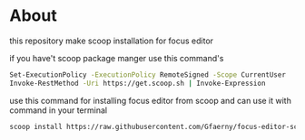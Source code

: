 # About
this repository make scoop installation for focus editor

if you have't scoop package manger
use this command's
```bash
Set-ExecutionPolicy -ExecutionPolicy RemoteSigned -Scope CurrentUser
Invoke-RestMethod -Uri https://get.scoop.sh | Invoke-Expression
```

use this command for installing focus editor from scoop and can use it with command in your terminal

``` bash
scoop install https://raw.githubusercontent.com/Gfaerny/focus-editor-scooplink/main/focus.json
```

